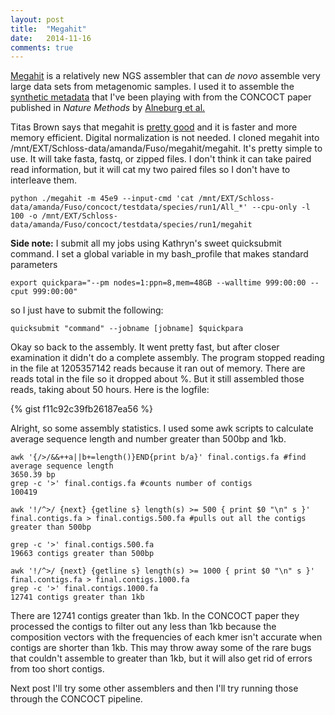 ```yaml
---
layout: post
title:  "Megahit"
date:   2014-11-16
comments: true
---
```


[Megahit](https://github.com/voutcn/megahit) is a relatively new NGS assembler that can *de novo* assemble very large data sets from metagenomic samples. I used it to assemble the [synthetic metadata](https://export.uppmax.uu.se/b2010008/projects-public/concoct-paper-data/) that I've been playing with from the CONCOCT paper published in *Nature Methods* by [Alneburg et al.](http://www-ncbi-nlm-nih-gov.proxy.lib.umich.edu/pubmed/?term=binning+metagenomic+contigs+by+coverage+and+composition)

Titas Brown says that megahit is [pretty good](http://ivory.idyll.org/blog/2014-how-good-is-megahit.html) and it is faster and more memory efficient. Digital normalization is not needed. I cloned megahit into /mnt/EXT/Schloss-data/amanda/Fuso/megahit/megahit. It's pretty simple to use. It will take fasta, fastq, or zipped files. I don't think it can take paired read information, but it will cat my two paired files so I don't have to interleave them.

```
python ./megahit -m 45e9 --input-cmd 'cat /mnt/EXT/Schloss-data/amanda/Fuso/concoct/testdata/species/run1/All_*' --cpu-only -l 100 -o /mnt/EXT/Schloss-data/amanda/Fuso/concoct/testdata/species/run1/megahit
```

**Side note:** I submit all my jobs using Kathryn's sweet quicksubmit command. I set a global variable in my bash_profile that makes standard parameters

```
export quickpara="--pm nodes=1:ppn=8,mem=48GB --walltime 999:00:00 --cput 999:00:00"
```

so I just have to submit the following:

```
quicksubmit "command" --jobname [jobname] $quickpara
```

Okay so back to the assembly. It went pretty fast, but after closer examination it didn't do a complete assembly. The program stopped reading in the file at 1205357142 reads because it ran out of memory. There are reads total in the file so it dropped about %. But it still assembled those reads, taking about 50 hours. Here is the logfile:

{% gist f11c92c39fb26187ea56 %}

Alright, so some assembly statistics. I used some awk scripts to calculate average sequence length and number greater than 500bp and 1kb.

```
awk '{/>/&&++a||b+=length()}END{print b/a}' final.contigs.fa #find average sequence length
3650.39 bp
grep -c '>' final.contigs.fa #counts number of contigs
100419

awk '!/^>/ {next} {getline s} length(s) >= 500 { print $0 "\n" s }' final.contigs.fa > final.contigs.500.fa #pulls out all the contigs greater than 500bp

grep -c '>' final.contigs.500.fa
19663 contigs greater than 500bp

awk '!/^>/ {next} {getline s} length(s) >= 1000 { print $0 "\n" s }' final.contigs.fa > final.contigs.1000.fa
grep -c '>' final.contigs.1000.fa
12741 contigs greater than 1kb
```

There are 12741 contigs greater than 1kb. In the CONCOCT paper they processed the contigs to filter out any less than 1kb because the composition vectors with the frequencies of each kmer isn't accurate when contigs are shorter than 1kb. This may throw away some of the rare bugs that couldn't assemble to greater than 1kb, but it will also get rid of errors from too short contigs. 

Next post I'll try some other assemblers and then I'll try running those through the CONCOCT pipeline.

<insert witty joke like Kathryn would have>

